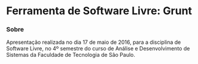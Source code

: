 # Ferramenta de Software Livre: Grunt

### Sobre
Apresentação realizada no dia 17 de maio de 2016, para a disciplina de Software Livre, no 4º semestre do curso de Análise e Desenvolvimento de Sistemas da Faculdade de Tecnologia de São Paulo.
